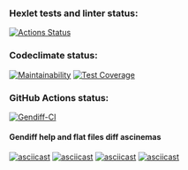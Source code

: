 ### Hexlet tests and linter status:
[![Actions Status](https://github.com/AndreyZhelezov/python-project-50/workflows/hexlet-check/badge.svg)](https://github.com/AndreyZhelezov/python-project-50/actions)

### Codeclimate status:
[![Maintainability](https://api.codeclimate.com/v1/badges/d1ebbf9863838d7f21e3/maintainability)](https://codeclimate.com/github/AndreyZhelezov/python-project-50/maintainability)
[![Test Coverage](https://api.codeclimate.com/v1/badges/d1ebbf9863838d7f21e3/test_coverage)](https://codeclimate.com/github/AndreyZhelezov/python-project-50/test_coverage)

### GitHub Actions status:
[![Gendiff-CI](https://github.com/AndreyZhelezov/python-project-50/actions/workflows/gendiff-ci.yml/badge.svg)](https://github.com/AndreyZhelezov/python-project-50/actions/workflows/gendiff-ci.yml)

#### Gendiff help and flat files diff ascinemas
[![asciicast](https://asciinema.org/a/547887.svg)](https://asciinema.org/a/547887)
[![asciicast](https://asciinema.org/a/549991.svg)](https://asciinema.org/a/549991)
[![asciicast](https://asciinema.org/a/553336.svg)](https://asciinema.org/a/553336)
[![asciicast](https://asciinema.org/a/557535.svg)](https://asciinema.org/a/557535)
